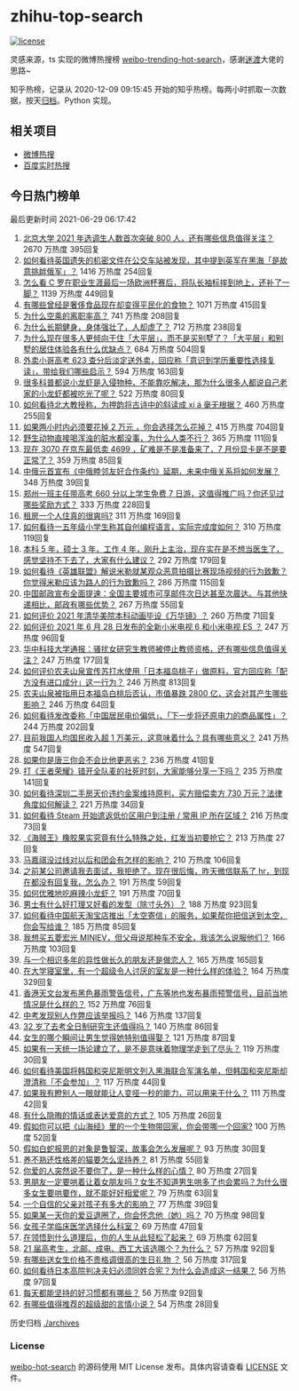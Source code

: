 # zhihu-top-search

[![license](https://img.shields.io/github/license/Arrackisarookie/zhihu-top-search)](https://github.com/Arrackisarookie/zhihu-top-search/blob/master/LICENSE)

灵感来源，ts 实现的微博热搜榜 [weibo-trending-hot-search](https://github.com/justjavac/weibo-trending-hot-search)，感谢[迷渡](https://github.com/justjavac)大佬的思路~

知乎热榜，记录从 2020-12-09 09:15:45 开始的知乎热榜。每两小时抓取一次数据，按天[归档](./archives)。Python 实现。

## 相关项目
+ [微博热搜](https://github.com/Arrackisarookie/weibo-hot-search)
+ [百度实时热搜](https://github.com/Arrackisarookie/baidu-hot-search)

## 今日热门榜单

<!-- Rank Begin -->

最后更新时间 2021-06-29 06:17:42

1. [北京大学 2021 年选调生人数首次突破 800 人，还有哪些信息值得关注？](https://www.zhihu.com/question/468234668) 2670 万热度 395回复
1. [如何看待英国遗失的机密文件在公交车站被发现，其中提到英军在黑海「是故意挑衅俄军」？](https://www.zhihu.com/question/468251265) 1416 万热度 254回复
1. [怎么看 C 罗在职业生涯最后一场欧洲杯赛后，将队长袖标摔到地上，还补了一脚？](https://www.zhihu.com/question/468365808) 1139 万热度 449回复
1. [有哪些曾经是奢侈食品现在却变得平民化的食物？](https://www.zhihu.com/question/466302067) 1071 万热度 415回复
1. [为什么空乘的离职率高？](https://www.zhihu.com/question/311186930) 741 万热度 208回复
1. [为什么长期健身，身体强壮了，人却虚了？](https://www.zhihu.com/question/466730886) 712 万热度 238回复
1. [为什么现在很多人更倾向于住「大平层」，而不是买别墅了？「大平层」和别墅的居住体验各有什么优缺点？](https://www.zhihu.com/question/457661420) 684 万热度 504回复
1. [外卖小哥高考 623 查分后淡定送外卖，回应称「意识到学历重要性选择复读」，带给我们哪些启示？](https://www.zhihu.com/question/468210688) 594 万热度 163回复
1. [很多科普都说小龙虾是入侵物种，不能靠吃解决，那为什么很多人都说自己老家的小龙虾都被吃光了呢？](https://www.zhihu.com/question/467101168) 522 万热度 80回复
1. [如何看待北大教授称，为押韵将古诗中的斜读成 xi á 毫无根据？](https://www.zhihu.com/question/467044478) 460 万热度 255回复
1. [如果两小时内必须要花掉 2 万元 ，你会选择怎么花掉？](https://www.zhihu.com/question/467133296) 415 万热度 704回复
1. [野生动物直接喝浑浊的脏水都没事，为什么人类不行？](https://www.zhihu.com/question/467873816) 365 万热度 111回复
1. [现在 3070 在京东最低卖 4699 ，矿难是不是准备来了，7 月份显卡是不是要正常了？](https://www.zhihu.com/question/467075661) 359 万热度 85回复
1. [中俄元首宣布《中俄睦邻友好合作条约》延期，未来中俄关系将如何发展？](https://www.zhihu.com/question/468541198) 348 万热度 39回复
1. [郑州一班主任带高考 660 分以上学生免费 7 日游，这值得推广吗？你还见过哪些奖励方式？](https://www.zhihu.com/question/467485052) 333 万热度 228回复
1. [租房一个人住真的很爽吗?](https://www.zhihu.com/question/438872326) 311 万热度 169回复
1. [如何看待一五年级小学生称其自创编程语言，实际完成度如何？](https://www.zhihu.com/question/466502198) 310 万热度 119回复
1. [本科 5 年，硕士 3 年，工作 4 年，刚升上主治，现在实在是不想当医生了，感觉坚持不下去了，大家有什么建议？](https://www.zhihu.com/question/466417334) 292 万热度 179回复
1. [如何看待《英雄联盟》解说米勒就某观众恶意拍摄比赛现场视频的行为致歉？你觉得米勒应该为路人的行为致歉吗？](https://www.zhihu.com/question/468282086) 286 万热度 115回复
1. [中国邮政宣布全面提速：全国主要城市可享邮件次日达甚至次晨达。与其他快递相比，邮政有哪些优势？](https://www.zhihu.com/question/468495605) 267 万热度 55回复
1. [如何评价 2021 年清华美院本科动画毕设《万华镜》？](https://www.zhihu.com/question/468063157) 260 万热度 71回复
1. [如何评价 2021 年 6 月 28 日发布的全新小米电视 6 和小米电视 ES ？](https://www.zhihu.com/question/468473231) 247 万热度 96回复
1. [华中科技大学通报：骚扰女研究生教师被停止教师资格，还有哪些信息值得关注？](https://www.zhihu.com/question/467613984) 247 万热度 177回复
1. [如何评价农夫山泉宣传苏打水使用「日本福岛桃子」做原料，官方回应称「配方没有进口成分」这一行为？](https://www.zhihu.com/question/467945115) 246 万热度 813回复
1. [农夫山泉被指用日本福岛白桃后否认，市值暴跌 2800 亿，这会对其产生哪些影响？](https://www.zhihu.com/question/468449453) 246 万热度 64回复
1. [如何看待发改委称「中国居民电价偏低」、「下一步将还原电力的商品属性」？](https://www.zhihu.com/question/468425398) 244 万热度 202回复
1. [目前我国人均国民收入超 1 万美元，这意味着什么？具有哪些意义？](https://www.zhihu.com/question/468450279) 241 万热度 547回复
1. [如果你是唐三你会不会比他更恶劣？](https://www.zhihu.com/question/467290587) 236 万热度 41回复
1. [打《王者荣耀》错开全队麦的社死时刻，大家能够分享一下吗？](https://www.zhihu.com/question/467240578) 235 万热度 141回复
1. [如何看待深圳二手房天价违约金案维持原判，买方赔偿卖方 730 万元？法律角度如何解读？](https://www.zhihu.com/question/467970031) 221 万热度 34回复
1. [如何看待 Steam 开始遣返低价区用户到注册 / 常用 IP 所在区域？](https://www.zhihu.com/question/468158380) 216 万热度 73回复
1. [《海贼王》橡胶果实究竟有什么特殊之处，红发当初要抢它？](https://www.zhihu.com/question/467132666) 213 万热度 27回复
1. [马嘉祺没过线对以后和团会有怎样的影响？](https://www.zhihu.com/question/467894496) 210 万热度 106回复
1. [之前某公司邀请我去面试，我拒绝了。现在很后悔，昨天微信联系了 hr，到现在都没有回复我，怎么办？](https://www.zhihu.com/question/458631006) 191 万热度 59回复
1. [如何优雅地吃麻辣小龙虾？](https://www.zhihu.com/question/31736204) 191 万热度 70回复
1. [男士有什么好打理又好看的发型（除寸头外）？](https://www.zhihu.com/question/34812534) 188 万热度 923回复
1. [如何看待中国航天淘宝店推出「太空寄信」的服务，如果帮你把信送到太空，你会写给谁？](https://www.zhihu.com/question/468406722) 185 万热度 85回复
1. [我想买五菱宏光 MINIEV，但父母说那种车不安全，我该怎么说服他们？](https://www.zhihu.com/question/414846696) 166 万热度 103回复
1. [与一个相识多年的异性做长久的朋友还是做恋人？](https://www.zhihu.com/question/304508082) 165 万热度 165回复
1. [在大学寝室里，有一个超级令人讨厌的室友是一种什么样的体验？](https://www.zhihu.com/question/47757922) 164 万热度 329回复
1. [香港天文台发布黑色暴雨警告信号，广东等地也发布暴雨预警信号，目前当地情况是什么样的？](https://www.zhihu.com/question/468396807) 152 万热度 76回复
1. [中考发现别人作弊应该举报吗？](https://www.zhihu.com/question/466400208) 146 万热度 137回复
1. [32 岁了去考全日制研究生还值得吗？](https://www.zhihu.com/question/451229926) 140 万热度 86回复
1. [女生的哪个瞬间让男生觉得她特别值得娶？](https://www.zhihu.com/question/278741502) 121 万热度 87回复
1. [如果有一天统一场论建立了，是不是意味着物理学走到了尽头？](https://www.zhihu.com/question/464871344) 119 万热度 30回复
1. [如何看待美国将韩国和突尼斯明文列入黑海联合军演名单，但韩国和突尼斯却澄清称「不会参加」？](https://www.zhihu.com/question/466996002) 117 万热度 44回复
1. [如果我有瞪别人一眼就能让人变哑一秒的能力，可以用来干什么？](https://www.zhihu.com/question/467119229) 111 万热度 42回复
1. [有什么隐晦的情话或表达爱意的方式？](https://www.zhihu.com/question/44085751) 105 万热度 26回复
1. [假如你可以把《山海经》里的一个生物带回家，你会带哪一个回家?](https://www.zhihu.com/question/430567730) 100 万热度 52回复
1. [假如白蛇报恩的对象是鲁智深，故事会怎么发展呢？](https://www.zhihu.com/question/466621316) 93 万热度 30回复
1. [养不熟还性格差的猫要怎么坚持养？](https://www.zhihu.com/question/466457143) 81 万热度 55回复
1. [你爱的人突然说不要你了，是一种什么样的心情？](https://www.zhihu.com/question/282403633) 80 万热度 27回复
1. [男朋友一定要哄着让着女朋友吗？女生不知道男生哄多了也会累吗？为什么很多女生要哄要作，就不能好好相爱呢？](https://www.zhihu.com/question/466945653) 79 万热度 63回复
1. [一个自信的父亲对孩子有多大的影响？](https://www.zhihu.com/question/445063546) 77 万热度 39回复
1. [如果某一天你的爱豆退圈了，你会怀念他（她）吗？](https://www.zhihu.com/question/442531619) 70 万热度 98回复
1. [女孩子学临床医学选择什么科室？](https://www.zhihu.com/question/457985759) 69 万热度 47回复
1. [在领悟到什么道理后，你的人生从此轻松了起来？](https://www.zhihu.com/question/467881890) 69 万热度 62回复
1. [21 届高考生，北邮、成电、西工大该选哪个？为什么？](https://www.zhihu.com/question/467539471) 57 万热度 92回复
1. [有哪些送女生价格不贵格调很高的生日礼物 ？](https://www.zhihu.com/question/277831030) 56 万热度 317回复
1. [如何看待日本高院判决夫妇必须同姓合宪？为什么会造成这一结果？](https://www.zhihu.com/question/467013995) 56 万热度 97回复
1. [每天都能坚持的好习惯都有哪些？](https://www.zhihu.com/question/465309453) 56 万热度 92回复
1. [有哪些值得推荐的超级甜的言情小说？](https://www.zhihu.com/question/386431503) 54 万热度 28回复
<!-- Rank End -->

历史归档 [./archives](./archives)

### License

[weibo-hot-search](https://github.com/Arrackisarookie/zhihu-top-search) 的源码使用 MIT License 发布。具体内容请查看 [LICENSE](./LICENSE) 文件。
